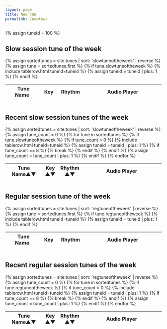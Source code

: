 ```yaml
---
layout: page
title: New TOW
permalink: /newtow/
---
```

<div id="audioPlayer"></div>

<div id="textAreas"></div>

{% assign tuneid = 100 %}

Slow session tune of the week
--------

<div style="overflow-x:auto;">
<table style="width:100%" id="slowtuneoftheweek" class="tablesorter">
<thead>
    <tr>
    <th style="width:25%;">&nbsp;Tune Name&nbsp;</th>
    <th style="width:6%;">&nbsp;Key&nbsp;</th>
    <th style="width:9%;">&nbsp;Rhythm&nbsp;</th>
    <th style="width:60%;">Audio Player</th>
    </tr>
</thead>
<tbody>
  {% assign sortedtunes = site.tunes | sort: 'slowtuneoftheweek' | reverse %}
  {% assign tune = sortedtunes.first %}
  {% if tune.slowtuneoftheweek %}
{% include tablerow.html tuneId=tuneid %}
    {% assign tuneid = tuneid | plus: 1 %}
  {% endif %}
</tbody>
</table>
</div>

Recent slow session tunes of the week
--------

<div style="overflow-x:auto;">
<table style="width:100%" id="oldslowtunesoftheweek" class="tablesorter">
<thead>
    <tr>
    <th style="width:25%;">Tune Name&#x25B2;&#x25BC;</th>
    <th style="width:6%;">Key<br />&#x25B2;&#x25BC;</th>
    <th style="width:9%;">Rhythm<br />&#x25B2;&#x25BC;</th>
    <th style="width:60%;">Audio Player</th>
    </tr>
</thead>
<tbody>
  {% assign sortedtunes = site.tunes | sort: 'slowtuneoftheweek' | reverse %}
  {% assign tune_count = 0 %}
  {% for tune in sortedtunes %}
    {% if tune.slowtuneoftheweek %}
      {% if tune_count > 0 %}
{% include tablerow.html tuneId=tuneid %}
        {% assign tuneid = tuneid | plus: 1 %}
        {% if tune_count == 8 %}
          {% break %}
        {% endif %}
      {% endif %}
      {% assign tune_count = tune_count | plus: 1 %}
    {% endif %}
  {% endfor %}
</tbody>
</table>
</div>

Regular session tune of the week
--------

<div style="overflow-x:auto;">
<table style="width:100%" id="regtuneoftheweek" class="tablesorter">
<thead>
    <tr>
    <th style="width:25%;">&nbsp;Tune Name&nbsp;</th>
    <th style="width:6%;">&nbsp;Key&nbsp;</th>
    <th style="width:9%;">&nbsp;Rhythm&nbsp;</th>
    <th style="width:60%;">Audio Player</th>
    </tr>
</thead>
<tbody>
  {% assign sortedtunes = site.tunes | sort: 'regtuneoftheweek' | reverse %}
  {% assign tune = sortedtunes.first %}
  {% if tune.regtuneoftheweek %}
{% include tablerow.html tuneId=tuneid %}
    {% assign tuneid = tuneid | plus: 1 %}
  {% endif %}
</tbody>
</table>
</div>

Recent regular session tunes of the week
--------

<div style="overflow-x:auto;">
<table style="width:100%" id="oldregtunesoftheweek" class="tablesorter">
<thead>
    <tr>
    <th style="width:25%;">Tune Name&#x25B2;&#x25BC;</th>
    <th style="width:6%;">Key<br />&#x25B2;&#x25BC;</th>
    <th style="width:9%;">Rhythm<br />&#x25B2;&#x25BC;</th>
    <th style="width:60%;">Audio Player</th>
    </tr>
</thead>
<tbody>
  {% assign sortedtunes = site.tunes | sort: 'regtuneoftheweek' | reverse %}
  {% assign tune_count = 0 %}
  {% for tune in sortedtunes %}
    {% if tune.regtuneoftheweek %}
      {% if tune_count > 0 %}
{% include tablerow.html tuneId=tuneid %}
        {% assign tuneid = tuneid | plus: 1 %}
        {% if tune_count == 8 %}
          {% break %}
        {% endif %}
      {% endif %}
      {% assign tune_count = tune_count | plus: 1 %}
    {% endif %}
  {% endfor %}
</tbody>
</table>
</div>

<script>
$(document).ready(function() {
    audioPlayer.innerHTML = createAudioPlayer();

    /* turn off sorting on last column */
    $("#oldslowtunesoftheweek").tablesorter({headers: { 3:{sorter: false}}});
    $("#oldregtunesoftheweek").tablesorter({headers: { 3:{sorter: false}}});

});
</script>
